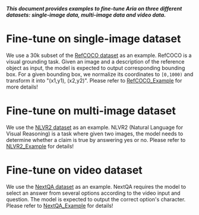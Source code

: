 ***This document provides examples to fine-tune Aria on three different datasets: single-image data, multi-image data and video data.***

# Fine-tune on single-image dataset
We use a 30k subset of the [RefCOCO dataset](https://arxiv.org/pdf/1608.00272) as an example.
RefCOCO is a visual grounding task. Given an image and a description of the reference object as input, the model is expected to output corresponding bounding box. For a given bounding box, we normalize its coordinates to `[0,1000)` and transform it into "(x1,y1), (x2,y2)". Please refer to [RefCOCO_Example](./refcoco/README.md) for more details!



# Fine-tune on multi-image dataset
We use the [NLVR2 dataset](https://arxiv.org/abs/1811.00491) as an example. 
NLVR2 (Natural Language for Visual Reasoning) is a task where given two images, the model needs to determine whether a claim is true by answering yes or no. Please refer to [NLVR2_Example](./nlvr2/README.md) for details!


# Fine-tune on video dataset
We use the [NextQA dataset](https://arxiv.org/abs/2105.08276) as an example.
NextQA requires the model to select an answer from several options according to the video input and question. The model is expected to output the correct option's character. Please refer to [NextQA_Example](./nextqa/README.md) for details!

